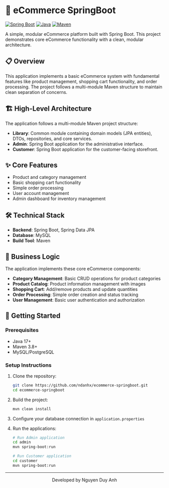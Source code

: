 # 🛒 eCommerce SpringBoot

[![Spring Boot](https://img.shields.io/badge/Spring%20Boot-latest-brightgreen.svg)](https://spring.io/projects/spring-boot)
[![Java](https://img.shields.io/badge/Java-17-orange.svg)](https://www.oracle.com/java/)
[![Maven](https://img.shields.io/badge/Maven-3.8.x-blue.svg)](https://maven.apache.org/)

A simple, modular eCommerce platform built with Spring Boot. This project demonstrates core eCommerce functionality with a clean, modular architecture.

## 📋 Overview

This application implements a basic eCommerce system with fundamental features like product management, shopping cart functionality, and order processing. The project follows a multi-module Maven structure to maintain clean separation of concerns.

## 🏗️ High-Level Architecture

The application follows a multi-module Maven project structure:

- **Library**: Common module containing domain models (JPA entities), DTOs, repositories, and core services.
- **Admin**: Spring Boot application for the administrative interface.
- **Customer**: Spring Boot application for the customer-facing storefront.
 

## ✨ Core Features

- Product and category management
- Basic shopping cart functionality
- Simple order processing
- User account management
- Admin dashboard for inventory management

## 🛠️ Technical Stack

- **Backend**: Spring Boot, Spring Data JPA
- **Database**: MySQL
- **Build Tool**: Maven

## 💼 Business Logic

The application implements these core eCommerce components:

- **Category Management**: Basic CRUD operations for product categories
- **Product Catalog**: Product information management with images
- **Shopping Cart**: Add/remove products and update quantities
- **Order Processing**: Simple order creation and status tracking
- **User Management**: Basic user authentication and authorization

## 🚀 Getting Started

### Prerequisites
- Java 17+
- Maven 3.8+
- MySQL/PostgreSQL

### Setup Instructions
1. Clone the repository:
   ```bash
   git clone https://github.com/ndanhx/ecommerce-springboot.git
   cd ecommerce-springboot
   ```

2. Build the project:
   ```bash
   mvn clean install
   ```

3. Configure your database connection in `application.properties`

4. Run the applications:
   ```bash
   # Run Admin application
   cd admin
   mvn spring-boot:run
   
   # Run Customer application
   cd customer
   mvn spring-boot:run
   ```

---

<p align="center">Developed by Nguyen Duy Anh</p>
